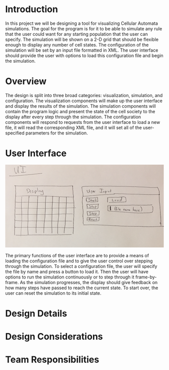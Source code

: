 Introduction
===

In this project we will be designing a tool for visualizing Cellular Automata simulations. The goal for the program is for it to be able to simulate any rule that the user could want for any starting population that the user can specify. The simulation will be shown on a 2-D grid that should be flexible enough to display any number of cell states. The configuration of the simulation will be set by an input file formatted in XML. The user interface should provide the user with options to load this configuration file and begin the simulation.

Overview
===

The design is split into three broad categories: visualization, simulation, and configuration. The visualization components will make up the user interface and display the results of the simulation. The simulation components will contain the program logic and present the state of the cell society to the display after every step through the simulation. The configuration components will respond to requests from the user interface to load a new file, it will read the corresponding XML file, and it will set all of the user-specified parameters for the simulation.


User Interface
===
![Figure 1-1](cellsociety_UI.png)

The primary functions of the user interface are to provide a means of loading the configuration file and to give the user control over stepping through the simulation. To select a configuration file, the user will specify the file by name and press a button to load it. Then the user will have options to run the simulation continuously or to step through it frame-by-frame. As the simulation progresses, the display should give feedback on how many steps have passed to reach the current state. To start over, the user can reset the simulation to its initial state. 

Design Details
===



Design Considerations
===



Team Responsibilities
===


